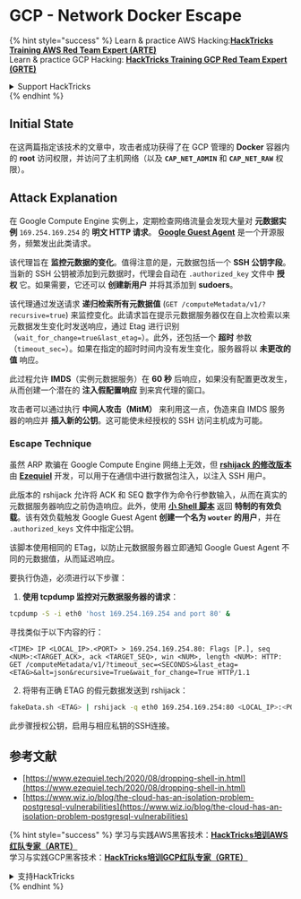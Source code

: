 # GCP - Network Docker Escape

{% hint style="success" %}
Learn & practice AWS Hacking:<img src="../../../.gitbook/assets/image (1) (1) (1) (1).png" alt="" data-size="line">[**HackTricks Training AWS Red Team Expert (ARTE)**](https://training.hacktricks.xyz/courses/arte)<img src="../../../.gitbook/assets/image (1) (1) (1) (1).png" alt="" data-size="line">\
Learn & practice GCP Hacking: <img src="../../../.gitbook/assets/image (2) (1).png" alt="" data-size="line">[**HackTricks Training GCP Red Team Expert (GRTE)**<img src="../../../.gitbook/assets/image (2) (1).png" alt="" data-size="line">](https://training.hacktricks.xyz/courses/grte)

<details>

<summary>Support HackTricks</summary>

* Check the [**subscription plans**](https://github.com/sponsors/carlospolop)!
* **Join the** 💬 [**Discord group**](https://discord.gg/hRep4RUj7f) or the [**telegram group**](https://t.me/peass) or **follow** us on **Twitter** 🐦 [**@hacktricks\_live**](https://twitter.com/hacktricks_live)**.**
* **Share hacking tricks by submitting PRs to the** [**HackTricks**](https://github.com/carlospolop/hacktricks) and [**HackTricks Cloud**](https://github.com/carlospolop/hacktricks-cloud) github repos.

</details>
{% endhint %}

## Initial State

在这两篇指定该技术的文章中，攻击者成功获得了在 GCP 管理的 **Docker** 容器内的 **root** 访问权限，并访问了主机网络（以及 **`CAP_NET_ADMIN`** 和 **`CAP_NET_RAW`** 权限）。

## Attack Explanation

在 Google Compute Engine 实例上，定期检查网络流量会发现大量对 **元数据实例** `169.254.169.254` 的 **明文 HTTP 请求**。 [**Google Guest Agent**](https://github.com/GoogleCloudPlatform/guest-agent) 是一个开源服务，频繁发出此类请求。

该代理旨在 **监控元数据的变化**。值得注意的是，元数据包括一个 **SSH 公钥字段**。当新的 SSH 公钥被添加到元数据时，代理会自动在 `.authorized_key` 文件中 **授权** 它。如果需要，它还可以 **创建新用户** 并将其添加到 **sudoers**。

该代理通过发送请求 **递归检索所有元数据值** (`GET /computeMetadata/v1/?recursive=true`) 来监控变化。此请求旨在提示元数据服务器仅在自上次检索以来元数据发生变化时发送响应，通过 Etag 进行识别（`wait_for_change=true&last_etag=`）。此外，还包括一个 **超时** 参数（`timeout_sec=`）。如果在指定的超时时间内没有发生变化，服务器将以 **未更改的值** 响应。

此过程允许 **IMDS**（实例元数据服务）在 **60 秒** 后响应，如果没有配置更改发生，从而创建一个潜在的 **注入假配置响应** 到来宾代理的窗口。

攻击者可以通过执行 **中间人攻击（MitM）** 来利用这一点，伪造来自 IMDS 服务器的响应并 **插入新的公钥**。这可能使未经授权的 SSH 访问主机成为可能。

### Escape Technique

虽然 ARP 欺骗在 Google Compute Engine 网络上无效，但 [**rshijack 的修改版本**](https://github.com/ezequielpereira/rshijack) 由 [**Ezequiel**](https://www.ezequiel.tech/2020/08/dropping-shell-in.html) 开发，可以用于在通信中进行数据包注入，以注入 SSH 用户。

此版本的 rshijack 允许将 ACK 和 SEQ 数字作为命令行参数输入，从而在真实的元数据服务器响应之前伪造响应。此外，使用 [**小 Shell 脚本**](https://gist.github.com/ezequielpereira/914c2aae463409e785071213b059f96c#file-fakedata-sh) 返回 **特制的有效负载**。该有效负载触发 Google Guest Agent **创建一个名为 `wouter` 的用户**，并在 `.authorized_keys` 文件中指定公钥。

该脚本使用相同的 ETag，以防止元数据服务器立即通知 Google Guest Agent 不同的元数据值，从而延迟响应。

要执行伪造，必须进行以下步骤：

1. **使用 tcpdump 监控对元数据服务器的请求**：
```bash
tcpdump -S -i eth0 'host 169.254.169.254 and port 80' &
```
寻找类似于以下内容的行：
```
<TIME> IP <LOCAL_IP>.<PORT> > 169.254.169.254.80: Flags [P.], seq <NUM>:<TARGET_ACK>, ack <TARGET_SEQ>, win <NUM>, length <NUM>: HTTP: GET /computeMetadata/v1/?timeout_sec=<SECONDS>&last_etag=<ETAG>&alt=json&recursive=True&wait_for_change=True HTTP/1.1
```
2. 将带有正确 ETAG 的假元数据发送到 rshijack：
```bash
fakeData.sh <ETAG> | rshijack -q eth0 169.254.169.254:80 <LOCAL_IP>:<PORT> <TARGET_SEQ> <TARGET_ACK>; ssh -i id_rsa -o StrictHostKeyChecking=no wouter@localhost
```
此步骤授权公钥，启用与相应私钥的SSH连接。

## 参考文献

* [https://www.ezequiel.tech/2020/08/dropping-shell-in.html](https://www.ezequiel.tech/2020/08/dropping-shell-in.html)
* [https://www.wiz.io/blog/the-cloud-has-an-isolation-problem-postgresql-vulnerabilities](https://www.wiz.io/blog/the-cloud-has-an-isolation-problem-postgresql-vulnerabilities)

{% hint style="success" %}
学习与实践AWS黑客技术：<img src="../../../.gitbook/assets/image (1) (1) (1) (1).png" alt="" data-size="line">[**HackTricks培训AWS红队专家（ARTE）**](https://training.hacktricks.xyz/courses/arte)<img src="../../../.gitbook/assets/image (1) (1) (1) (1).png" alt="" data-size="line">\
学习与实践GCP黑客技术：<img src="../../../.gitbook/assets/image (2) (1).png" alt="" data-size="line">[**HackTricks培训GCP红队专家（GRTE）**<img src="../../../.gitbook/assets/image (2) (1).png" alt="" data-size="line">](https://training.hacktricks.xyz/courses/grte)

<details>

<summary>支持HackTricks</summary>

* 查看[**订阅计划**](https://github.com/sponsors/carlospolop)!
* **加入** 💬 [**Discord群组**](https://discord.gg/hRep4RUj7f)或[**电报群组**](https://t.me/peass)或**在** **Twitter** 🐦 [**@hacktricks\_live**](https://twitter.com/hacktricks_live)**上关注我们。**
* **通过向** [**HackTricks**](https://github.com/carlospolop/hacktricks)和[**HackTricks Cloud**](https://github.com/carlospolop/hacktricks-cloud) github库提交PR分享黑客技巧。

</details>
{% endhint %}
